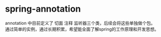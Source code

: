 # spring-annotation

annotation 中目前定义了 切面 注释 监听器三个类，后续会将这些单独做个包。通过简单的实例，通过长期积累，希望能全面了解spring的工作原理和开发思想。



